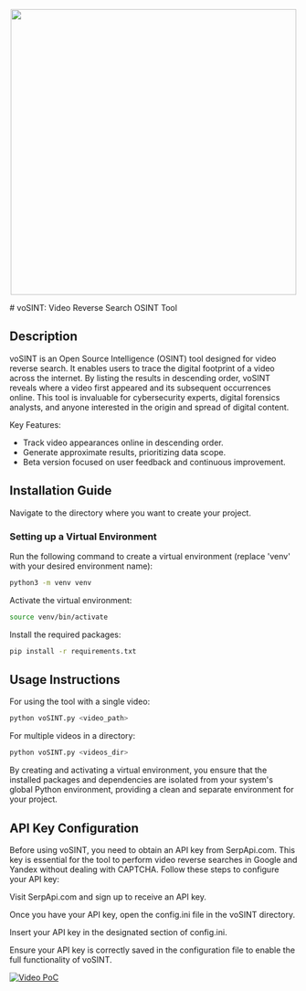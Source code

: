 <p align="center">
 <img src="Results/logo.png" width="500">
</p>
# voSINT: Video Reverse Search OSINT Tool

## Description
voSINT is an Open Source Intelligence (OSINT) tool designed for video reverse search. It enables users to trace the digital footprint of a video across the internet. By listing the results in descending order, voSINT reveals where a video first appeared and its subsequent occurrences online. This tool is invaluable for cybersecurity experts, digital forensics analysts, and anyone interested in the origin and spread of digital content.

Key Features:
- Track video appearances online in descending order.
- Generate approximate results, prioritizing data scope.
- Beta version focused on user feedback and continuous improvement.

## Installation Guide
Navigate to the directory where you want to create your project.

### Setting up a Virtual Environment
Run the following command to create a virtual environment (replace 'venv' with your desired environment name):
```bash
python3 -m venv venv
```
Activate the virtual environment:
```bash
source venv/bin/activate
```
Install the required packages:
```bash
pip install -r requirements.txt
```

## Usage Instructions
For using the tool with a single video:
```bash
python voSINT.py <video_path>
```
For multiple videos in a directory:
```bash
python voSINT.py <videos_dir>
```

By creating and activating a virtual environment, you ensure that the installed packages and dependencies are isolated from your system's global Python environment, providing a clean and separate environment for your project.

## API Key Configuration
Before using voSINT, you need to obtain an API key from SerpApi.com. This key is essential for the tool to perform video reverse searches in Google and Yandex without dealing with CAPTCHA. Follow these steps to configure your API key:

Visit SerpApi.com and sign up to receive an API key.

Once you have your API key, open the config.ini file in the voSINT directory.

Insert your API key in the designated section of config.ini.

Ensure your API key is correctly saved in the configuration file to enable the full functionality of voSINT.


[![Video PoC]([URL-of-a-thumbnail-image](https://github.com/Meshall/voSINT/raw/master/Results/logo.png))](https://github.com/Meshall/voSINT/blob/master/walkthrough.MOV)
